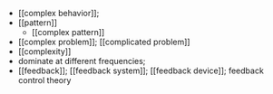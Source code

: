 - [[complex behavior]];
- [[pattern]]
    - [[complex pattern]]
- [[complex problem]]; [[complicated problem]]
- [[complexity]]
- dominate at different frequencies;
- [[feedback]]; [[feedback system]]; [[feedback device]]; feedback control theory
